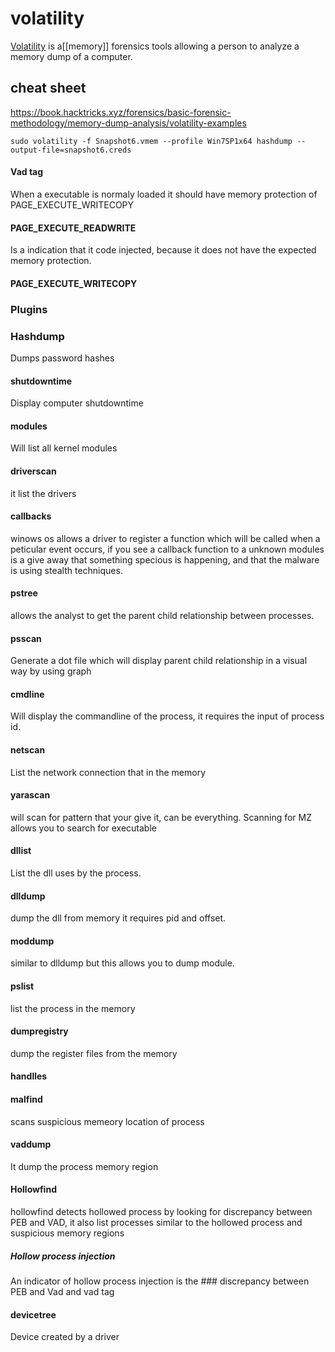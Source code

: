 # volatility
[Volatility](https://www.volatilityfoundation.org/) is a[[memory]] forensics tools allowing a person to analyze a memory dump of a computer. 

## cheat sheet
https://book.hacktricks.xyz/forensics/basic-forensic-methodology/memory-dump-analysis/volatility-examples


```
sudo volatility -f Snapshot6.vmem --profile Win7SP1x64 hashdump --output-file=snapshot6.creds
```



#### Vad tag 
When a executable is normaly loaded  it should have memory protection of  PAGE_EXECUTE_WRITECOPY
#### PAGE_EXECUTE_READWRITE
Is a indication that it code injected, because it does not have the expected memory protection. 

#### PAGE_EXECUTE_WRITECOPY



### Plugins 

### Hashdump
Dumps password hashes
#### shutdowntime
Display computer shutdowntime 
#### modules
Will list all kernel modules

#### driverscan 
it list the drivers 

#### callbacks
winows os allows a driver to register a function which will be called when a peticular event occurs, if you see a callback function to a unknown modules is a give away that something specious is happening, and that the malware is using stealth techniques.  

#### pstree 
allows the analyst to get the parent child relationship between processes. 

#### psscan
Generate a dot file which will display parent child relationship in a visual way by using graph 

#### cmdline
Will display the commandline of the process, it requires the input of process id. 

#### netscan
List the network connection that in the memory 

#### yarascan
will scan for pattern that your give it, can be everything. 
Scanning for MZ allows you to search for executable

#### dllist
List the dll uses by the process. 

#### dlldump
dump the dll from memory it requires pid and offset. 

#### moddump
similar to dlldump but this allows you to dump module. 

#### pslist
list the process in the memory

#### dumpregistry
dump the register files from the memory

#### handlles 

#### malfind
scans suspicious memeory location of process

#### vaddump
It dump the process memory region 

#### Hollowfind
hollowfind detects hollowed process by looking for discrepancy between PEB and VAD, it also list processes similar to the hollowed process and suspicious memory regions

##### Hollow process injection 
An indicator of hollow process injection is the ### discrepancy between PEB and Vad 
and vad tag


#### devicetree
Device created by a driver